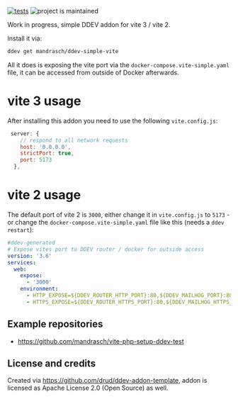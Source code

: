 [![tests](https://github.com/mandrasch/ddev-simple-vite/actions/workflows/tests.yml/badge.svg)](https://github.com/mandrasch/ddev-simple-vite/actions/workflows/tests.yml) ![project is maintained](https://img.shields.io/maintenance/yes/2022.svg)

Work in progress, simple DDEV addon for vite 3 / vite 2.

Install it via:

```bash
ddev get mandrasch/ddev-simple-vite
```

All it does is exposing the vite port via the `docker-compose.vite-simple.yaml` file, it can be accessed from outside of Docker afterwards. 


# vite 3 usage

After installing this addon you need to use the following `vite.config.js`:

```javascript
 server: {
    // respond to all network requests
    host: '0.0.0.0',
    strictPort: true,
    port: 5173
  },
```

# vite 2 usage

The default port of vite 2 is `3000`, either change it in `vite.config.js` to `5173` - or change the `docker-compose.vite-simple.yaml` file like this (needs a `ddev restart`):

```yaml
#ddev-generated
# Expose vites port to DDEV router / docker for outside access
version: '3.6'
services:
  web:
    expose:
      - '3000'
    environment:
      - HTTP_EXPOSE=${DDEV_ROUTER_HTTP_PORT}:80,${DDEV_MAILHOG_PORT}:8025,3001:3000
      - HTTPS_EXPOSE=${DDEV_ROUTER_HTTPS_PORT}:80,${DDEV_MAILHOG_HTTPS_PORT}:8025,3000:3000
```

## Example repositories

- https://github.com/mandrasch/vite-php-setup-ddev-test

## License and credits

Created via https://github.com/drud/ddev-addon-template, addon is licensed as Apache License 2.0 (Open Source) as well.

